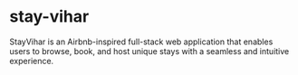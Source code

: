 # stay-vihar
StayVihar is an Airbnb-inspired full-stack web application that enables users to browse, book, and host unique stays with a seamless and intuitive experience.
